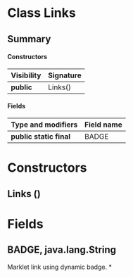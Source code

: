 Class Links
===========
Summary
-------
#### Constructors
| Visibility | Signature |
| ---------- | --------- |
| **public** | Links()   |
#### Fields
| Type and modifiers      | Field name |
| ----------------------- | ---------- |
| **public static final** | BADGE      |

Constructors
============
Links ()
--------


Fields
======
BADGE, java.lang.String
-----------------------
Marklet link using dynamic badge. *


